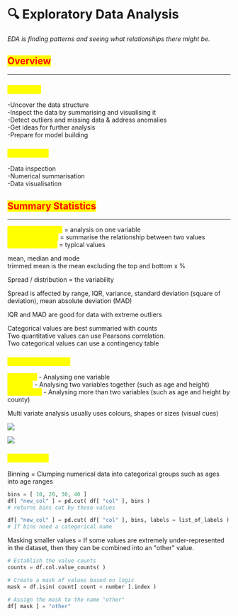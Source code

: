 # 🔍 Exploratory Data Analysis

_EDA is finding patterns and seeing what relationships there might be._

## <mark style="color:red;">Overview</mark>

***

### <mark style="color:yellow;">Purposes</mark>

\-Uncover the data structure\
\-Inspect the data by summarising and visualising it\
\-Detect outliers and missing data & address anomalies\
\-Get ideas for further analysis\
\-Prepare for model building

### <mark style="color:yellow;">Techniques</mark>

\-Data inspection\
\-Numerical summarisation\
\-Data visualisation

## <mark style="color:red;">Summary Statistics</mark>

***

<mark style="color:yellow;">Univariate analysis</mark> = analysis on one variable\
<mark style="color:yellow;">Bivariate analysis</mark> = summarise the relationship between two values\
<mark style="color:yellow;">Central tendancy</mark> = typical values

mean, median and mode\
trimmed mean is the mean excluding the top and bottom x %

Spread / distribution = the variability

Spread is affected by range, IQR, variance, standard deviation (square of deviation), mean absolute deviation (MAD)

IQR and MAD are good for data with extreme outliers

Categorical values are best summaried with counts\
Two quantitative values can use Pearsons correlation.\
Two categorical values can use a contingency table

### <mark style="color:yellow;">Types of Analysis</mark>

<mark style="color:yellow;">Univariate</mark> - Analysing one variable\
<mark style="color:yellow;">Bivariate</mark> - Analysing two variables together (such as age and height)\
<mark style="color:yellow;">Multivariant</mark> - Analysing more than two variables (such as age and height by county)

Multi variate analysis usually uses colours, shapes or sizes (visual cues)

![](https://t20664121.p.clickup-attachments.com/t20664121/c748a927-0dcd-4413-93ac-563906ca5046/image.png)

![](https://t20664121.p.clickup-attachments.com/t20664121/52195ac7-2dc7-4978-ab69-8b60960c8924/image.png)

### <mark style="color:yellow;">Techniques</mark>

Binning = Clumping numerical data into categorical groups such as ages into age ranges

```python
bins = [ 10, 20, 30, 40 ]
df[ "new_col" ] = pd.cut( df[ "col" ], bins )
# returns bins cut by those values

df[ "new_col" ] = pd.cut( df[ "col" ], bins, labels = list_of_labels )
# If bins need a categorical name
```

Masking smaller values  = If some values are extremely under-represented in the dataset, then they can be combined into an "other" value.

```python
# Establish the value counts
counts = df.col.value_counts( )

# Create a mask of values based on logic
mask = df.isin( count[ count < number ].index )

# Assign the mask to the name "other"
df[ mask ] = "other"
```
